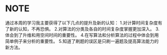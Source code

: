 # NOTE

通过本周的学习我主要获得了以下几点的提升及新的认知：
1.对计算时间复杂度有了新的认知，不再恐惧。
2.对算法的分类及各自的时间复杂度掌握更加深入。
3.体会到了升维和用空间时间的重要性。
4.在写算法和分析算法的过程中体会到用简单例子来分析的重要性。
5.知道了刷题的误区是只刷一遍题及提高算法能力的新方法。

  

